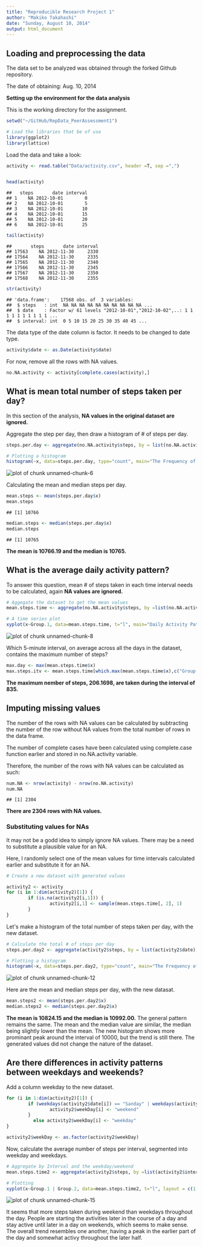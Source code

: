 ```yaml
---
title: "Reproducible Research Project 1"
author: "Makiko Takahashi"
date: "Sunday, August 10, 2014"
output: html_document
---
```



## Loading and preprocessing the data

The data set to be analyzed was obtained through the forked Github  repository.

The date of obtaining: Aug. 10, 2014

**Setting up the environment for the data analysis**

This is the working directory for the assignment.


```r
setwd("~/GitHub/RepData_PeerAssessment1")
```


```r
# Load the libraries that be of use
library(ggplot2)
library(lattice)
```

Load the data and take a look:


```r
activity <- read.table("Data/activity.csv", header =T, sep =",")


head(activity)
```

```
##   steps       date interval
## 1    NA 2012-10-01        0
## 2    NA 2012-10-01        5
## 3    NA 2012-10-01       10
## 4    NA 2012-10-01       15
## 5    NA 2012-10-01       20
## 6    NA 2012-10-01       25
```

```r
tail(activity)
```

```
##       steps       date interval
## 17563    NA 2012-11-30     2330
## 17564    NA 2012-11-30     2335
## 17565    NA 2012-11-30     2340
## 17566    NA 2012-11-30     2345
## 17567    NA 2012-11-30     2350
## 17568    NA 2012-11-30     2355
```

```r
str(activity)
```

```
## 'data.frame':	17568 obs. of  3 variables:
##  $ steps   : int  NA NA NA NA NA NA NA NA NA NA ...
##  $ date    : Factor w/ 61 levels "2012-10-01","2012-10-02",..: 1 1 1 1 1 1 1 1 1 1 ...
##  $ interval: int  0 5 10 15 20 25 30 35 40 45 ...
```

The data type of the date column is factor.  It needs to be changed to date type.


```r
activity$date <- as.Date(activity$date)
```

For now, remove all the rows with NA values.


```r
no.NA.activity <- activity[complete.cases(activity),]
```

## What is mean total number of steps taken per day?

In this section of the analysis, **NA values in the original dataset are ignored.**

Aggregate the step per day, then draw a histogram of # of steps per day.


```r
steps.per.day <- aggregate(no.NA.activity$steps, by = list(no.NA.activity$date), FUN="sum")

# Plotting a histogram
histogram(~x, data=steps.per.day, type="count", main="The Frequency of the Step per Day", xlab="# of steps")
```

![plot of chunk unnamed-chunk-6](figure/unnamed-chunk-6.png) 

Calculating the mean and median steps per day.


```r
mean.steps <- mean(steps.per.day$x)
mean.steps
```

```
## [1] 10766
```

```r
median.steps <- median(steps.per.day$x)
median.steps
```

```
## [1] 10765
```

**The mean is 10766.19 and the median is 10765.**


## What is the average daily activity pattern?

To answer this question, mean # of steps taken in each time interval needs to be calculated, again **NA values are ignored.**  


```r
# Aggegate the dataset to get the mean values
mean.steps.time <- aggregate(no.NA.activity$steps, by =list(no.NA.activity$interval), FUN="mean")

# A time series plot
xyplot(x~Group.1, data=mean.steps.time, t="l", main="Daily Activity Pattern", xlab ="Interval", ylab="# steps")
```

![plot of chunk unnamed-chunk-8](figure/unnamed-chunk-8.png) 

Which 5-minute interval, on average across all the days in the dataset, contains the maximum number of steps?


```r
max.day <- max(mean.steps.time$x)
max.steps.itv <- mean.steps.time[which.max(mean.steps.time$x),c("Group.1")]
```

**The maximum nember of steps, 206.1698, are taken during the interval of 835.**


## Imputing missing values

The number of the rows with NA values can be calculated by subtracting the number of the row without NA values from the total number of rows in the data frame.

The number of complete cases have been calculated using complete.case function earlier and stored in no.NA.activity variable.

Therefore, the number of the rows with NA values can be calculated as such:


```r
num.NA <- nrow(activity) - nrow(no.NA.activity)
num.NA
```

```
## [1] 2304
```

**There are 2304 rows with NA values.**

### Substituting values for NAs

It may not be a godd idea to simply ignore NA values.  There may be a need to substitute a plausible value for an NA.

Here, I randomly select one of the mean values for time intervals calculated earlier and substitute it for an NA.


```r
# Create a new dataset with generated values 

activity2 <- activity
for (i in 1:dim(activity2)[1]) {
        if (is.na(activity2[i,1])) {
                activity2[i,1] <- sample(mean.steps.time[, 2], 1)
        }
}
```

Let's make a histogram of the total number of steps taken per day, with the new dataset.


```r
# Calculate the total # of steps per day
steps.per.day2 <- aggregate(activity2$steps, by = list(activity2$date), FUN="sum")

# Plotting a histogram
histogram(~x, data=steps.per.day2, type="count", main="The Frequency of the Step per Day (New Data)", xlab="# of steps")
```

![plot of chunk unnamed-chunk-12](figure/unnamed-chunk-12.png) 

Here are the mean and median steps per day, with the new datasat.


```r
mean.steps2 <- mean(steps.per.day2$x)
median.steps2 <- median(steps.per.day2$x)
```

**The mean is 10824.15 and the median is 10992.00.**  The general pattern remains the same.  The mean and the median value are similar, the median being slightly lower than the mean.  The new histogram shows more prominant peak around the interval of 10000, but the trend is still there. The generated values did not change the nature of the dataset.


## Are there differences in activity patterns between weekdays and weekends?

Add a column weekday to the new dataset.


```r
for (i in 1:dim(activity2)[1]) {
        if (weekdays(activity2$date[i]) == "Sanday" | weekdays(activity2$date[i]) == "Saturday") {
                activity2$weekDay[i] <- "weekend"    
        }
          else activity2$weekDay[i] <- "weekday" 
}

activity2$weekDay <- as.factor(activity2$weekDay)
```

Now, calculate the average number of steps per interval, segmented into weekday and weekdays.


```r
# Aggregate by Interval and the weekday/weekend
mean.steps.time2 <- aggregate(activity2$steps, by =list(activity2$interval, activity2$weekDay), FUN="mean")

# Plotting
xyplot(x~Group.1 | Group.2, data=mean.steps.time2, t="l", layout = c(1,2), main="Daily Activity Pattern", xlab ="Interval", ylab="# steps")
```

![plot of chunk unnamed-chunk-15](figure/unnamed-chunk-15.png) 

It seems that more steps taken during weekend than weekdays throughout the day.  People are starting the avtivities later in the course of a day and stay active until later in a day on weekends, which seems to make sense. The overall trend resembles one another, having a peak in the earlier part of the day and somewhat activy throughout the later half.
